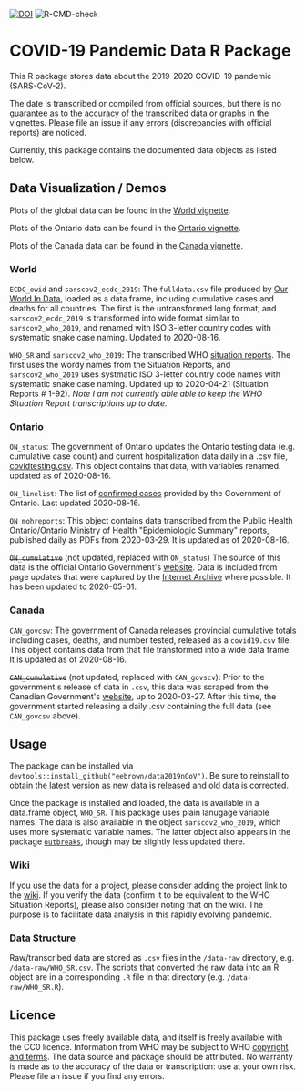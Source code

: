 [![DOI](https://zenodo.org/badge/237660917.svg)](https://zenodo.org/badge/latestdoi/237660917) ![R-CMD-check](https://github.com/eebrown/data2019nCoV/workflows/R-CMD-check/badge.svg)

# COVID-19 Pandemic Data R Package

This R package stores data about the 2019-2020 COVID-19 pandemic (SARS-CoV-2). 

The date is transcribed or compiled from official sources, but there is no guarantee as to the accuracy of the transcribed data or graphs in the vignettes. Please file an issue if any errors (discrepancies with official reports) are noticed.

Currently, this package contains the documented data objects as listed below. 

## Data Visualization / Demos

Plots of the global data can be found in the [World vignette](https://htmlpreview.github.io/?https://github.com/eebrown/data2019nCoV/blob/master/doc/WHO_SR.html). 

Plots of the Ontario data can be found in the [Ontario vignette](https://htmlpreview.github.io/?https://github.com/eebrown/data2019nCoV/blob/master/doc/ON_cumulative.html).

Plots of the Canada data can be found in the [Canada vignette](https://htmlpreview.github.io/?https://github.com/eebrown/data2019nCoV/blob/master/doc/Canada.html).


### World 

`ECDC_owid` and `sarscov2_ecdc_2019`: The `fulldata.csv` file produced by [Our World In Data](https://ourworldindata.org/coronavirus-source-data), loaded as a data.frame, including cumulative cases and deaths for all countries. The first is the untransformed long format, and `sarscov2_ecdc_2019` is transformed into wide format similar to `sarscov2_who_2019`, and renamed with ISO 3-letter country codes with systematic snake case naming. Updated to 2020-08-16.

`WHO_SR` and `sarscov2_who_2019`: The transcribed WHO [situation reports](https://www.who.int/emergencies/diseases/novel-coronavirus-2019/situation-reports). The first uses the wordy names from the Situation Reports, and `sarscov2_who_2019` uses systmatic ISO 3-letter country code names with systematic snake case naming. Updated up to 2020-04-21 (Situation Reports # 1-92). *Note I am not currently able able to keep the WHO Situation Report transcriptions up to date.*

### Ontario

`ON_status`: The government of Ontario updates the Ontario testing data (e.g. cumulative case count) and current hospitalization data daily in a .csv file, [covidtesting.csv](https://data.ontario.ca/dataset/status-of-covid-19-cases-in-ontario). This object contains that data, with variables renamed. updated as of 2020-08-16.

`ON_linelist`: The list of [confirmed cases](https://data.ontario.ca/dataset/confirmed-positive-cases-of-covid-19-in-ontario) provided by the Government of Ontario. Last updated 2020-08-16.

`ON_mohreports`: This object contains data transcribed from the Public Health Ontario/Ontario Ministry of Health "Epidemiologic Summary" reports, published daily as PDFs from 2020-03-29. It is updated as of 2020-08-16.

~~`ON_cumulative`~~ (not updated, replaced with `ON_status`) The source of this data is the official Ontario Government's [website](https://www.ontario.ca/page/2019-novel-coronavirus). Data is included from page updates that were captured by the [Internet Archive](https://web.archive.org/web/*/https://www.ontario.ca/page/2019-novel-coronavirus) where possible. It has been updated to 2020-05-01.

### Canada

`CAN_govcsv`: The government of Canada releases provincial cumulative totals including cases, deaths, and number tested, released as a `covid19.csv` file. This object contains data from that file transformed into a wide data frame. It is updated as of 2020-08-16.

~~`CAN_cumulative`~~ (not updated, replaced with `CAN_govscv`): Prior to the government's release of data in `.csv`, this data was scraped from the Canadian Government's [website](https://www.canada.ca/en/public-health/services/diseases/2019-novel-coronavirus-infection.html), up to 2020-03-27. After this time, the government started releasing a daily .csv containing the full data (see `CAN_govcsv` above).


## Usage

The package can be installed via `devtools::install_github("eebrown/data2019nCoV")`. Be sure to reinstall to obtain the latest version as new data is released and old data is corrected.

Once the package is installed and loaded, the data is available in a data.frame object, `WHO_SR`. This package uses plain lanugage variable names. The data is also available in the object `sarscov2_who_2019`, which uses more systematic variable names. The latter object also appears in the package [`outbreaks`](https://github.com/reconhub/outbreaks), though may be slightly less updated there.

### Wiki

If you use the data for a project, please consider adding the project link to the [wiki](https://github.com/eebrown/data2019nCoV/wiki). If you verify the data (confirm it to be equivalent to the WHO Situation Reports), please also consider noting that on the wiki. The purpose is to facilitate data analysis in this rapidly evolving pandemic. 

### Data Structure

Raw/transcribed data are stored as `.csv` files in the `/data-raw` directory, e.g. `/data-raw/WHO_SR.csv`. The scripts that converted the raw data into an R object are in a corresponding `.R` file in that directory (e.g. `/data-raw/WHO_SR.R`).

## Licence

This package uses freely available data, and itself is freely available with the CC0 licence. Information from WHO may be subject to WHO [copyright and terms](https://www.who.int/publishing/copyright/en/). The data source and package should be attributed. No warranty is made as to the accuracy of the data or transcription: use at your own risk. Please file an issue if you find any errors. 